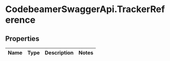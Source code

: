 # CodebeamerSwaggerApi.TrackerReference

## Properties
Name | Type | Description | Notes
------------ | ------------- | ------------- | -------------
